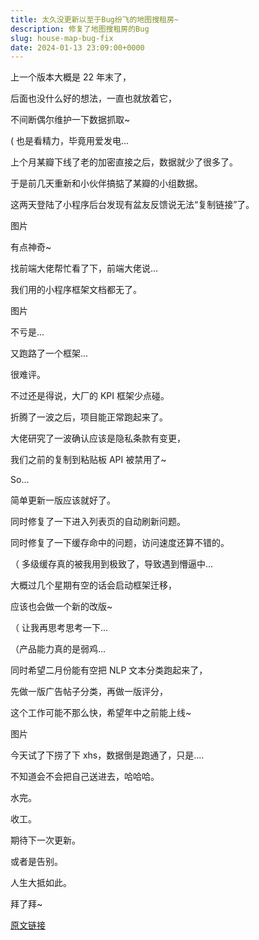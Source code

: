 ```yaml
---
title: 太久没更新以至于Bug纷飞的地图搜租房~
description: 修复了地图搜租房的Bug
slug: house-map-bug-fix
date: 2024-01-13 23:09:00+0000
---
```


上一个版本大概是 22 年末了，

后面也没什么好的想法，一直也就放着它，

不间断偶尔维护一下数据抓取~

( 也是看精力，毕竟用爱发电...

上个月某瓣下线了老的加密直接之后，数据就少了很多了。

于是前几天重新和小伙伴搞掂了某瓣的小组数据。

这两天登陆了小程序后台发现有盆友反馈说无法“复制链接”了。

图片

有点神奇~

找前端大佬帮忙看了下，前端大佬说...

我们用的小程序框架文档都无了。

图片

不亏是...

又跑路了一个框架...

很难评。

不过还是得说，大厂的 KPI 框架少点碰。

折腾了一波之后，项目能正常跑起来了。

大佬研究了一波确认应该是隐私条款有变更，

我们之前的复制到粘贴板 API 被禁用了~

So...

简单更新一版应该就好了。

同时修复了一下进入列表页的自动刷新问题。

同时修复了一下缓存命中的问题，访问速度还算不错的。

（ 多级缓存真的被我用到极致了，导致遇到懵逼中...

大概过几个星期有空的话会启动框架迁移，

应该也会做一个新的改版~

（ 让我再思考思考一下...

（产品能力真的是弱鸡...

同时希望二月份能有空把 NLP 文本分类跑起来了，

先做一版广告帖子分类，再做一版评分，

这个工作可能不那么快，希望年中之前能上线~

图片

今天试了下捞了下 xhs，数据倒是跑通了，只是....

不知道会不会把自己送进去，哈哈哈。

水完。

收工。

期待下一次更新。

或者是告别。

人生大抵如此。

拜了拜~

[原文链接](https://mp.weixin.qq.com/s/4nC2zZm2a6Tn4LL7H-oC8w?poc_token=HIyRtmWjVEi3VvkbLmrA_rAIxqQfWOzfTl-rWZo6)
